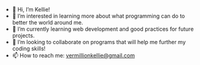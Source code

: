- 👋 Hi, I’m Kellie!
- 👀 I’m interested in learning more about what programming can do to better the world around me.
- 🌱 I’m currently learning web development and good practices for future projects.
- 💞️ I’m looking to collaborate on programs that will help me further my coding skills!
- 📫 How to reach me: vermillionkellie@gmail.com

<!---
KVermi5/KVermi5 is a ✨ special ✨ repository because its `README.md` (this file) appears on your GitHub profile.
You can click the Preview link to take a look at your changes.
--->
